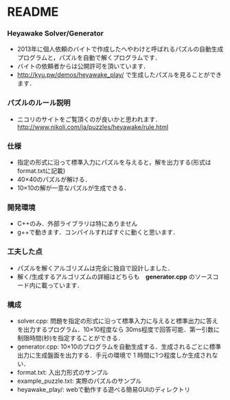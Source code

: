 # README

### Heyawake Solver/Generator ###
* 2013年に個人依頼のバイトで作成したへやわけと呼ばれるパズルの自動生成プログラムと，パズルを自動で解くプログラムです．
* バイトの依頼者からは公開許可を頂いています．
* http://kyu.pw/demos/heyawake_play/ で生成したパズルを見ることができます．

### パズルのルール説明 ###
* ニコリのサイトをご覧頂くのが良いかと思われます． http://www.nikoli.com/ja/puzzles/heyawake/rule.html

### 仕様 ###
* 指定の形式に沿って標準入力にパズルを与えると，解を出力する(形式はformat.txtに記載)
* 40×40のパズルが解ける．
* 10×10の解が一意なパズルが生成できる．

### 開発環境 ###
* C++のみ．外部ライブラリは特にありません
* g++で動きます．コンパイルすればすぐに動くと思います．

### 工夫した点 ###
* パズルを解くアルゴリズムは完全に独自で設計しました．
* 解く/生成するアルゴリズムの詳細はどちらも　<b>generator.cpp</b> のソースコード内に載っています．

### 構成 ###
* solver.cpp: 問題を指定の形式に沿って標準入力に与えると標準出力に答えを出力するプログラム．10×10程度なら 30ms程度で回答可能．第一引数に制限時間(秒)を指定することができる．
* generator.cpp: 10×10のプログラムを自動生成する．生成されるごとに標準出力に生成盤面を出力する．手元の環境で 1 時間に1つ程度しか生成されない．
* format.txt: 入出力形式のサンプル
* example_puzzle.txt: 実際のパズルのサンプル
* heyawake_play/: webで動作する遊べる簡易GUIのディレクトリ